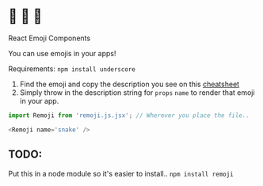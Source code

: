 # <Remoji /> :honeybee: :hatched_chick: :snake:
React Emoji Components

You can use emojis in your apps!

Requirements: ```npm install underscore```

1. Find the emoji and copy the description you see on this [cheatsheet](http://apps.timwhitlock.info/emoji/tables/unicode) 
2. Simply throw in the description string for ```props``` ```name``` to render that emoji in your app.

```javascript
import Remoji from 'remoji.js.jsx'; // Wherever you place the file..

<Remoji name='snake' />
```



## TODO:
Put this in a node module so it's easier to install.. ```npm install remoji```
